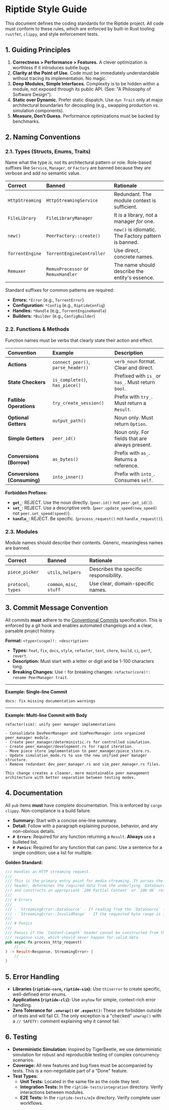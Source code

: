 # Riptide Style Guide

This document defines the coding standards for the Riptide project. All code must conform to these rules, which are enforced by built-in Rust tooling: `rustfmt`, `clippy`, and style enforcement tests.

## 1. Guiding Principles

1.  **Correctness > Performance > Features.** A clever optimization is worthless if it introduces subtle bugs.
2.  **Clarity at the Point of Use.** Code must be immediately understandable without tracing its implementation. No magic.
3.  **Deep Modules, Simple Interfaces.** Complexity is to be hidden within a module, not exposed through its public API. (See: "A Philosophy of Software Design").
4.  **Static over Dynamic.** Prefer static dispatch. Use `dyn Trait` only at major architectural boundaries for decoupling (e.g., swapping production vs. simulation components).
5.  **Measure, Don't Guess.** Performance optimizations must be backed by benchmarks.

## 2. Naming Conventions

### 2.1. Types (Structs, Enums, Traits)

Name what the type *is*, not its architectural pattern or role. Role-based suffixes like `Service`, `Manager`, or `Factory` are banned because they are verbose and add no semantic value.

| Correct           | Banned                       | Rationale                                   |
| :---------------- | :--------------------------- | :------------------------------------------ |
| `HttpStreaming`   | `HttpStreamingService`       | Redundant. The module context is sufficient.  |
| `FileLibrary`     | `FileLibraryManager`         | It *is* a library, not a manager *for* one.   |
| `new()`           | `PeerFactory::create()`      | `new()` is idiomatic. The Factory pattern is banned. |
| `TorrentEngine`   | `TorrentEngineController`    | Use direct, concrete names.                   |
| `Remuxer`         | `RemuxProcessor` or `RemuxHandler` | The name should describe the entity's essence. |

Standard suffixes for common patterns are required:

-   **Errors:** `*Error` (e.g., `TorrentError`)
-   **Configuration:** `*Config` (e.g., `RiptideConfig`)
-   **Handles:** `*Handle` (e.g., `TorrentEngineHandle`)
-   **Builders:** `*Builder` (e.g., `ConfigBuilder`)

### 2.2. Functions & Methods

Function names must be verbs that clearly state their action and effect.

| Convention                 | Example                           | Description                                     |
| :------------------------- | :-------------------------------- | :---------------------------------------------- |
| **Actions**                | `connect_peer()`, `parse_header()`  | `verb_noun` format. Clear and direct.           |
| **State Checkers**         | `is_complete()`, `has_piece()`    | Prefixed with `is_` or `has_`. Must return `bool`.|
| **Fallible Operations**    | `try_create_session()`            | Prefix with `try_`. Must return a `Result`.       |
| **Optional Getters**       | `output_path()`                   | Noun only. Must return `Option`.                  |
| **Simple Getters**         | `peer_id()`                       | Noun only. For fields that are always present.  |
| **Conversions (Borrow)**   | `as_bytes()`                      | Prefix with `as_`. Returns a reference.         |
| **Conversions (Consuming)**| `into_inner()`                    | Prefix with `into_`. Consumes `self`.           |

**Forbidden Prefixes:**

-   **`get_`**: REJECT. Use the noun directly. (`peer.id()` not `peer.get_id()`).
-   **`set_`**: REJECT. Use a descriptive verb. (`peer.update_speed(new_speed)` not `peer.set_speed(speed)`).
-   **`handle_`**: REJECT. Be specific. (`process_request()` not `handle_request()`).

### 2.3. Modules

Module names should describe their contents. Generic, meaningless names are banned.

| Correct          | Banned                      | Rationale                                   |
| :--------------- | :-------------------------- | :------------------------------------------ |
| `piece_picker`   | `utils`, `helpers`          | Describes the specific responsibility.        |
| `protocol`, `types` | `common`, `misc`, `stuff` | Use clear, domain-specific names.           |

## 3. Commit Message Convention

All commits **must** adhere to the [Conventional Commits](https://www.conventionalcommits.org/) specification. This is enforced by a git hook and enables automated changelogs and a clear, parsable project history.

**Format:** `<type>(scope)!: <description>`

-   **Types:** `feat`, `fix`, `docs`, `style`, `refactor`, `test`, `chore`, `build`, `ci`, `perf`, `revert`.
-   **Description:** Must start with a letter or digit and be 1-100 characters long.
-   **Breaking Changes:** Use `!` for breaking changes: `refactor(core)!: rename PeerManager trait`.

---

**Example: Single-line Commit**
```
docs: fix missing documentation warnings
```
---

**Example: Multi-line Commit with Body**
```
refactor(sim): unify peer manager implementations

- Consolidate DevPeerManager and SimPeerManager into organized peer_manager module.
- Create peer_manager/deterministic.rs for controlled simulation.
- Create peer_manager/development.rs for rapid iteration.
- Move piece store implementation to peer_manager/piece_store.rs.
- Update simulation_mode.rs to use the new unified peer manager structure.
- Remove redundant dev_peer_manager.rs and sim_peer_manager.rs files.

This change creates a cleaner, more maintainable peer management architecture with better separation between testing modes.
```

## 4. Documentation

All `pub` items **must** have complete documentation. This is enforced by `cargo clippy`. Non-compliance is a build failure.

-   **Summary:** Start with a concise one-line summary.
-   **Detail:** Follow with a paragraph explaining purpose, behavior, and any non-obvious details.
-   **`# Errors`**: Required for any function returning a `Result`. **Always** use a bulleted list.
-   **`# Panics`**: Required for any function that can panic. Use a sentence for a single condition; use a list for multiple.

**Golden Standard:**
```rust
/// Handles an HTTP streaming request.
///
/// This is the primary entry point for media streaming. It parses the `Range`
/// header, determines the required data from the underlying `DataSource`,
/// and constructs an appropriate `206 Partial Content` or `200 OK` response.
///
/// # Errors
///
/// - `StreamingError::DataSource` - If reading from the `DataSource` fails.
/// - `StreamingError::InvalidRange` - If the requested byte range is invalid.
///
/// # Panics
///
/// Panics if the `Content-Length` header cannot be constructed from the
/// response size, which should never happen for valid data.
pub async fn process_http_request(
    // ...
) -> Result<Response, StreamingError> {
    // ...
}
```

## 5. Error Handling

-   **Libraries (`riptide-core`, `riptide-sim`):** Use `thiserror` to create specific, well-defined error enums.
-   **Applications (`riptide-cli`):** Use `anyhow` for simple, context-rich error handling.
-   **Zero Tolerance for `.unwrap()` or `.expect()`:** These are forbidden outside of tests and will fail CI. The only exception is a "checked" `unwrap()` with a `// SAFETY:` comment explaining why it cannot fail.

## 6. Testing

-   **Deterministic Simulation:** Inspired by TigerBeetle, we use deterministic simulation for robust and reproducible testing of complex concurrency scenarios.
-   **Coverage:** All new features and bug fixes must be accompanied by tests. This is a non-negotiable part of a "Done" feature.
-   **Test Types:**
    -   **Unit Tests:** Located in the same file as the code they test.
    -   **Integration Tests:** In the `riptide-tests/integration` directory. Verify interactions between modules.
    -   **E2E Tests:** In the `riptide-tests/e2e` directory. Verify complete user workflows.
